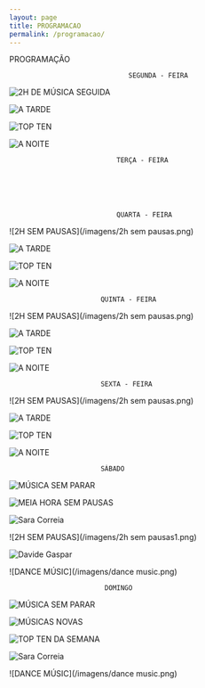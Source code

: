 ```yaml
---
layout: page
title: PROGRAMACAO
permalink: /programacao/
---
```

PROGRAMAÇÃO

                                  SEGUNDA - FEIRA

![2H DE MÚSICA SEGUIDA](/imagens/2hdemusicaseguida.png)

![A TARDE](/imagens/atarde.png)

![TOP TEN](/imagens/topten.png)

![A NOITE](/imagens/aanoite.png)




                               TERÇA - FEIRA






                               QUARTA - FEIRA

![2H SEM PAUSAS](/imagens/2h sem pausas.png)

![A TARDE](/imagens/atarde.png)

![TOP TEN](/imagens/topten.png)

![A NOITE](/imagens/aanoite.png)


                           QUINTA - FEIRA

![2H SEM PAUSAS](/imagens/2h sem pausas.png)

![A TARDE](/imagens/atarde.png)

![TOP TEN](/imagens/topten.png)

![A NOITE](/imagens/aanoite.png)


                           SEXTA - FEIRA

![2H SEM PAUSAS](/imagens/2h sem pausas.png)

![A TARDE](/imagens/atarde.png)

![TOP TEN](/imagens/topten.png)

![A NOITE](/imagens/aanoite.png)


                           SÁBADO

![MÚSICA SEM PARAR](/imagens/musicasemparar.png)

![MEIA HORA SEM PAUSAS](/imagens/meiahorasempausas.png)

![Sara Correia](/imagens/saracorreia2.png)

![2H SEM PAUSAS](/imagens/2h sem pausas1.png)

![Davide Gaspar](/imagens/davidegaspar1.png)

![DANCE MÚSIC](/imagens/dance music.png)


                            DOMINGO

![MÚSICA SEM PARAR](/imagens/musicasemparar.png)

![MÚSICAS NOVAS](/imagens/musicasnovas.png)

![TOP TEN DA SEMANA](/imagens/toptendasemana.png)

![Sara Correia](/imagens/saracorreia3.png)

![DANCE MÚSIC](/imagens/dance music.png)
